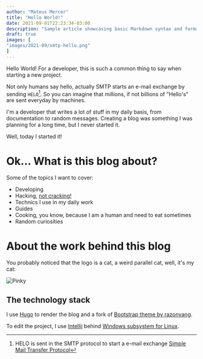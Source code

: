 ```yaml
---
author: "Mateus Mercer"
title: "Hello World!"
date: 2021-09-01T22:23:34-03:00
description: "Sample article showcasing basic Markdown syntax and formatting for HTML elements."
draft: true
images: [
"images/2021-09/smtp-hello.png"
]
---
```


Hello World! For a developer, this is such a common thing to say when starting a new project.

Not only humans say hello, actually SMTP starts an e-mail exchange by sending `HELO`[^1].
So you can imagine that millions, if not billions of "Hello's" are sent everyday by machines.

[^1]: HELO is sent in the SMTP protocol to start a e-mail exchange [Simple Mail Transfer Protocol](https://en.wikipedia.org/wiki/Simple_Mail_Transfer_Protocol)

I'm a developer that writes a lot of stuff in my daily basis, from documentation to random messages.
Creating a blog was something I was planning for a long time, but I never started it.

Well, today I started it!

# Ok... What is this blog about?

Some of the topics I want to cover:
* Developing
* Hacking, [not cracking!](http://www.catb.org/hacker-emblem/)
* Technics I use in my daily work
* Guides
* Cooking, you know, because I am a human and need to eat sometimes
* Random curiosities

# About the work behind this blog

You probably noticed that the logo is a cat, a weird parallel cat, well, it's my cat:

![Pinky](/images/2021-09/pinky.png#center)

## The technology stack 

I use [Hugo](https://gohugo.io/) to render the blog and a fork of [Bootstrap theme by razonyang](https://github.com/razonyang/hugo-theme-bootstrap).

To edit the project, I use [Intellij](https://www.jetbrains.com/idea/) behind [Windows subsystem for Linux](https://docs.microsoft.com/en-us/windows/wsl/install-win10).
